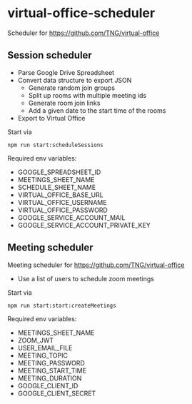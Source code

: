 # virtual-office-scheduler
Scheduler for https://github.com/TNG/virtual-office

## Session scheduler
* Parse Google Drive Spreadsheet
* Convert data structure to export JSON
  * Generate random join groups
  * Split up rooms with multiple meeting ids
  * Generate room join links
  * Add a given date to the start time of the rooms
* Export to Virtual Office

Start via
```
npm run start:scheduleSessions
```

Required env variables:
* GOOGLE_SPREADSHEET_ID
* MEETINGS_SHEET_NAME
* SCHEDULE_SHEET_NAME
* VIRTUAL_OFFICE_BASE_URL
* VIRTUAL_OFFICE_USERNAME
* VIRTUAL_OFFICE_PASSWORD
* GOOGLE_SERVICE_ACCOUNT_MAIL
* GOOGLE_SERVICE_ACCOUNT_PRIVATE_KEY

## Meeting scheduler
Meeting scheduler for https://github.com/TNG/virtual-office

* Use a list of users to schedule zoom meetings

Start via
```
npm run start:start:createMeetings
```

Required env variables:
* MEETINGS_SHEET_NAME
* ZOOM_JWT
* USER_EMAIL_FILE
* MEETING_TOPIC
* MEETING_PASSWORD
* MEETING_START_TIME
* MEETING_DURATION
* GOOGLE_CLIENT_ID
* GOOGLE_CLIENT_SECRET
